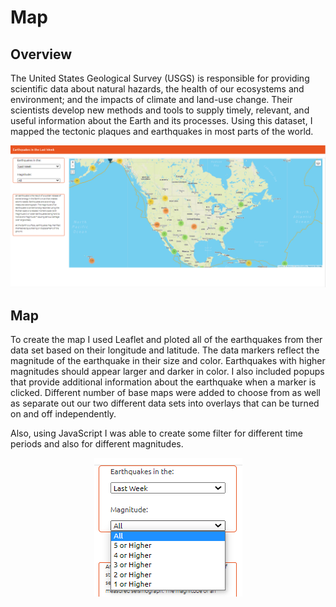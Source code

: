 # Map

## Overview

The United States Geological Survey (USGS) is responsible for providing scientific data about natural hazards, the health of our ecosystems and environment; and the impacts of climate and land-use change. Their scientists develop new methods and tools to supply timely, relevant, and useful information about the Earth and its processes. 
Using this dataset, I mapped the tectonic plaques and earthquakes in most parts of the world. 

<p align="center">
  <img src="images/earth.PNG">
</p>

## Map

To create the map I used Leaflet and ploted all of the earthquakes from ther data set based on their longitude and latitude. The data markers reflect the magnitude of the earthquake in their size and color. Earthquakes with higher magnitudes should appear larger and darker in color. I also included popups that provide additional information about the earthquake when a marker is clicked.
Different number of base maps were added to choose from as well as separate out our two different data sets into overlays that can be turned on and off independently.


Also, using JavaScript I was able to create some filter for different time periods and also for different magnitudes.

<p align="center">
  <img src="images/filters.PNG">
</p>
